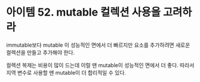 # 아이템 52. mutable 컬렉션 사용을 고려하라

immutable보다 mutable 이 성능적인 면에서 더 빠르지만 요소를 추가하려면 새로운 컬렉션을 만들고 추가해야 한다. 

컬렉션 복제는 비용이 많이 드는데 이럴 땐 mutable이 성능적인 면에서 더 좋다. 따라서 지역 변수로 사용할 땐 mutable이 더 합리적일 수 있다.
